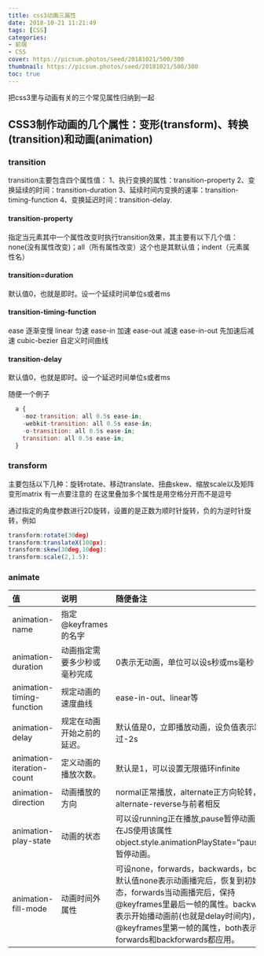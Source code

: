 ```yaml
---
title: css3动画三属性
date: 2018-10-21 11:21:49
tags: [CSS]
categories: 
- 前端
- CSS
cover: https://picsum.photos/seed/20181021/500/300
thumbnail: https://picsum.photos/seed/20181021/500/300
toc: true
---
```

把css3里与动画有关的三个常见属性归纳到一起
<!-- more -->
## CSS3制作动画的几个属性：变形(transform)、转换(transition)和动画(animation)

### transition
transition主要包含四个属性值：
1、执行变换的属性：transition-property
2、变换延续的时间：transition-duration
3、延续时间内变换的速率：transition-timing-function
4、变换延迟时间：transition-delay.

#### transition-property
指定当元素其中一个属性改变时执行transition效果，其主要有以下几个值：none(没有属性改变)；all（所有属性改变）这个也是其默认值；indent（元素属性名）
#### transition=duration
默认值0，也就是即时。设一个延续时间单位s或者ms
#### transition-timing-function
ease 逐渐变慢
linear 匀速
ease-in 加速
ease-out 减速
ease-in-out 先加速后减速
cubic-bezier 自定义时间曲线
#### transition-delay
默认值0，也就是即时。设一个延迟时间单位s或者ms

随便一个例子
```js
  a {
    -moz-transition: all 0.5s ease-in;
    -webkit-transition: all 0.5s ease-in;
    -o-transition: all 0.5s ease-in;
    transition: all 0.5s ease-in;
  }
```

### transform
主要包括以下几种：旋转rotate、移动translate、扭曲skew、缩放scale以及矩阵变形matrix
有一点要注意的 在这里叠加多个属性是用空格分开而不是逗号

通过指定的角度参数进行2D旋转，设置的是正数为顺时针旋转，负的为逆时针旋转，例如
```js
transform:rotate(30deg)
transform:translateX(100px):
transform:skew(30deg,10deg):
transform:scale(2,1.5):
```

### animate
|值|	说明|随便备注|
|:-----|:-----|:-----|
|animation-name	|指定@keyframes的名字|
|animation-duration|	动画指定需要多少秒或毫秒完成|0表示无动画，单位可以设s秒或ms毫秒
|animation-timing-function|	规定动画的速度曲线|ease-in-out、linear等
|animation-delay|	规定在动画开始之前的延迟。|默认值是0，立即播放动画，设负值表示跳过-2s
|animation-iteration-count|	定义动画的播放次数。|默认是1，可以设置无限循环infinite
|animation-direction|	动画播放的方向|normal正常播放，alternate正方向轮转，alternate-reverse与前者相反
|animation-play-state|动画的状态|可以设running正在播放,pause暂停动画，通常在JS使用该属性object.style.animationPlayState=”paused”来暂停动画。
|animation-fill-mode|动画时间外属性|可设none，forwards，backwards，both，默认值none表示动画播完后，恢复到初始状态，forwards当动画播完后，保持@keyframes里最后一帧的属性。backwards表示开始播动画前(也就是delay时间内)，应用@keyframes里第一帧的属性，both表示forwards和backforwards都应用。